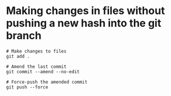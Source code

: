 # Making changes in files without pushing a new hash into the git branch
```
# Make changes to files
git add .

# Amend the last commit
git commit --amend --no-edit

# Force-push the amended commit
git push --force
```
